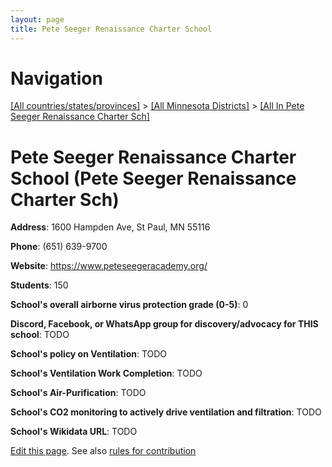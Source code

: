```yaml
---
layout: page
title: Pete Seeger Renaissance Charter School
---
```

# Navigation

[[All countries/states/provinces]](../../..) > [[All Minnesota Districts]](../..) > [[All In Pete Seeger Renaissance Charter Sch]](..)

# Pete Seeger Renaissance Charter School (Pete Seeger Renaissance Charter Sch)

**Address**: 1600 Hampden Ave, St Paul, MN 55116

**Phone**: (651) 639-9700

**Website**: <https://www.peteseegeracademy.org/>

**Students**: 150

**School's overall airborne virus protection grade (0-5)**: 0

**Discord, Facebook, or WhatsApp group for discovery/advocacy for THIS school**: TODO

**School's policy on Ventilation**: TODO

**School's Ventilation Work Completion**: TODO

**School's Air-Purification**: TODO

**School's CO2 monitoring to actively drive ventilation and filtration**: TODO

**School's Wikidata URL**: TODO


[Edit this page](https://github.com/ventilate-schools/MN/edit/main/./Pete_Seeger_Renaissance_Charter_Sch/Pete_Seeger_Renaissance_Charter_School.md). See also [rules for contribution](../../../contribution-rules/)